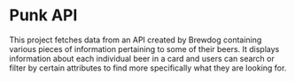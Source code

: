 # Punk API

This project fetches data from an API created by Brewdog containing various pieces of information pertaining to some of their beers. It displays information about each individual beer in a card and users can search or filter by certain attributes to find more specifically what they are looking for.
